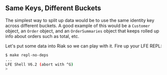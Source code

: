 ## Same Keys, Different Buckets

The simplest way to split up data would be to use the same identity key across different buckets. A good example of this would be a ``Customer`` object, an ``Order`` object, and an ``OrderSummaries`` object that keeps rolled up info about orders such as total, etc.

Let's put some data into Riak so we can play with it. Fire up your LFE REPL:

```bash
$ make repl-no-deps
...
LFE Shell V6.2 (abort with ^G)
>
```

